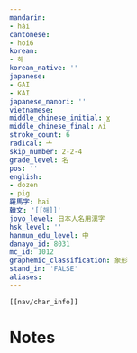 ```yaml
---
mandarin:
- hài
cantonese:
- hoi6
korean:
- 해
korean_native: ''
japanese:
- GAI
- KAI
japanese_nanori: ''
vietnamese:
middle_chinese_initial: ɣ
middle_chinese_final: ʌi
stroke_count: 6
radical: 亠
skip_number: 2-2-4
grade_level: 名
pos: ''
english:
- dozen
- pig
羅馬字: hai
韓文: '[[해]]'
joyo_level: 日本人名用漢字
hsk_level: ''
hanmun_edu_level: 中
danayo_id: 8031
mc_id: 1012
graphemic_classification: 象形
stand_in: 'FALSE'
aliases:
---
```

```meta-bind-embed
[[nav/char_info]]
```

# Notes
